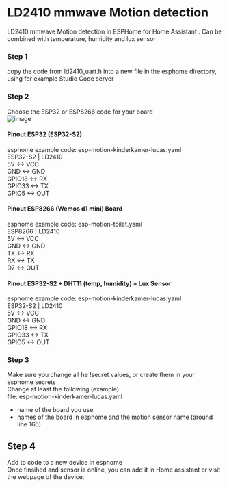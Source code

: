 # LD2410 mmwave Motion detection
LD2410 mmwave Motion detection in ESPHome for Home Assistant . Can be combined with temperature, humidity and lux sensor

### Step 1
copy the code from ld2410_uart.h into a new file in the esphome directory, using for example Studio Code server

### Step 2
Choose the ESP32 or ESP8266 code for your board  
![image](https://user-images.githubusercontent.com/100353268/213939599-cc16b760-055d-4786-9fc2-663132c9dd59.png)

#### Pinout ESP32 (ESP32-S2)
esphome example code: esp-motion-kinderkamer-lucas.yaml  
ESP32-S2 | LD2410  
5V <-> VCC  
GND <-> GND  
GPIO18 <-> RX  
GPIO33 <-> TX  
GPIO5 <-> OUT  

#### Pinout ESP8266 (Wemos d1 mini) Board
esphome example code: esp-motion-toilet.yaml  
ESP8266 | LD2410  
5V <-> VCC  
GND <-> GND  
TX <-> RX  
RX <-> TX  
D7 <-> OUT  

#### Pinout ESP32-S2 + DHT11 (temp, humidity) + Lux Sensor
esphome example code: esp-motion-kinderkamer-lucas.yaml  
ESP32-S2 | LD2410  
5V <-> VCC  
GND <-> GND  
GPIO18 <-> RX  
GPIO33 <-> TX  
GPIO5 <-> OUT  

### Step 3
Make sure you change all he !secret values, or create them in your esphome secrets  
Change at least the following (example)  
file: esp-motion-kinderkamer-lucas.yaml  
- name of the board you use
- names of the board in esphome and the motion sensor name (around line 166)

## Step 4
Add to code to a new device in esphome  
Once finsihed and sensor is online, you can add it in Home assistant or visit the webpage of the device.
